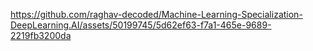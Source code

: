 


https://github.com/raghav-decoded/Machine-Learning-Specialization-DeepLearning.AI/assets/50199745/5d62ef63-f7a1-465e-9689-2219fb3200da

